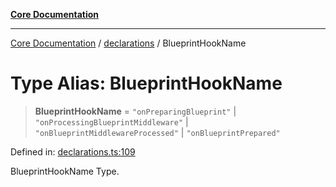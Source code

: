 [**Core Documentation**](../../README.md)

***

[Core Documentation](../../README.md) / [declarations](../README.md) / BlueprintHookName

# Type Alias: BlueprintHookName

> **BlueprintHookName** = `"onPreparingBlueprint"` \| `"onProcessingBlueprintMiddleware"` \| `"onBlueprintMiddlewareProcessed"` \| `"onBlueprintPrepared"`

Defined in: [declarations.ts:109](https://github.com/stonemjs/core/blob/e2fddc9518734748c09a72d4b4064dd1d4c1288c/src/declarations.ts#L109)

BlueprintHookName Type.
